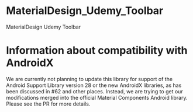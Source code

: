 # MaterialDesign_Udemy_Toolbar
MaterialDesign Udemy Toolbar

# Information about compatibility with AndroidX
We are currently not planning to update this library for support of the Android Support Library version 28 or the new AndroidX libraries, as has been discussed in #62 and other places. Instead, we are trying to get our modifications merged into the official Material Components Android library. Please see the PR for more details.
